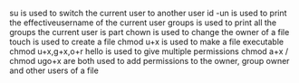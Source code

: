 su is used to switch the current user to another user
id -un is used to print the effectiveusername of the current user
groups is used to print all the groups the current user is part
chown is used to change the owner of a file
touch is used to create a file
chmod u+x is used to make a file executable
chmod u+x,g+x,o+r hello is used to give multiple permissions
chmod a+x / chmod ugo+x are both used to add permissions to the owner, group owner and other users of a file
